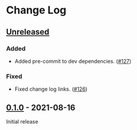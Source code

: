 # Change Log

## [Unreleased]

### Added

- Added pre-commit to dev dependencies. ([#127](https://github.com/Rose-STL-Lab/torchTS/pull/127))

### Fixed

- Fixed change log links. ([#126](https://github.com/Rose-STL-Lab/torchTS/pull/126))

## [0.1.0] - 2021-08-16

Initial release

[unreleased]: https://github.com/Rose-STL-Lab/torchTS/compare/v0.1.0...main
[0.1.0]: https://github.com/Rose-STL-Lab/torchTS/releases/tag/v0.1.0
